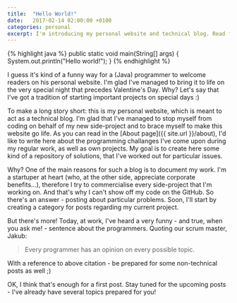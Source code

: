```yaml
---
title:  "Hello World!"
date:   2017-02-14 02:00:00 +0100
categories: personal
excerpt: I'm introducing my personal website and technical blog. Read for whats & whys and to find out what my scrum master thinks about programmers :)
---
```


{% highlight java %}
  public static void main(String[] args) {
    System.out.println("Hello world!");
  }
{% endhighlight %}

I guess it's kind of a funny way for a (Java) programmer to welcome readers on his personal website. I'm glad I've managed to bring it to life on the very special night that precedes Valentine's Day. Why? Let's say that I've got a tradition of starting important projects on special days :)

To make a long story short: this is my personal website, which is meant to act as a technical blog. I'm glad that I've managed to stop myself from coding on behalf of my new side-project and to brace myself to make this website go life. As you can read in the [About page]({{ site.url }}/about), I'd like to write here about the programming challanges I've come upon during my regular work, as well as own projects. My goal is to create here some kind of a repository of solutions, that I've worked out for particular issues.

Why? One of the main reasons for such a blog is to document my work. I'm a startuper at heart (who, at the other side, appreciate corporate benefits...), therefore I try to commercialise every side-project that I'm working on. And that's why I can't show off my code on the GitHub. So there's an answer - posting about particular problems. Soon, I'll start by creating a category for posts regarding my current project.

But there's more! Today, at work, I've heard a very funny - and true, when you ask me! - sentence about the programmers. Quoting our scrum master, Jakub:

> Every programmer has an opinion on every possible topic.

With a reference to above citation - be prepared for some non-technical posts as well ;)

OK, I think that's enough for a first post. Stay tuned for the upcoming posts - I've already have several topics prepared for you!
